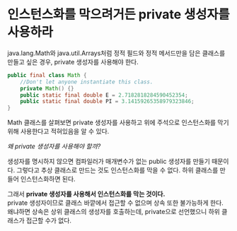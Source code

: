 # 인스턴스화를 막으려거든 private 생성자를 사용하라
java.lang.Math와 java.util.Arrays처럼 정적 필드와 정적 메서드만을 담은 클래스를 만들고 싶은 경우, private 생성자를 사용해야 한다.
```java
public final class Math {
    //Don't let anyone instantiate this class.
    private Math() {}
    public static final double E = 2.7182818284590452354;
    public static final double PI = 3.14159265358979323846;
}
```
Math 클래스를 살펴보면 private 생성자를 사용하고 위에 주석으로 인스턴스화를 막기 위해 사용한다고 적혀있음을 알 수 있다.

_왜 private 생성자를 사용해야 할까?_

생성자를 명시하지 않으면 컴파일러가 매개변수가 없는 public 생성자를 만들기 때문이다. 그렇다고 추상 클래스로 만드는 것도 인스턴스화를 막을 수 없다. 하위 클래스를 만들어 인스턴스화하면 된다.  

그래서 **private 생성자를 사용해서 인스턴스화를 막는 것이다.**  
private 생성자이므로 클래스 바깥에서 접근할 수 없으며 상속 또한 불가능하게 한다. 왜냐하면 상속은 상위 클래스의 생성자를 호출하는데, private으로 선언했으니 하위 클래스가 접근할 수가 없다.
